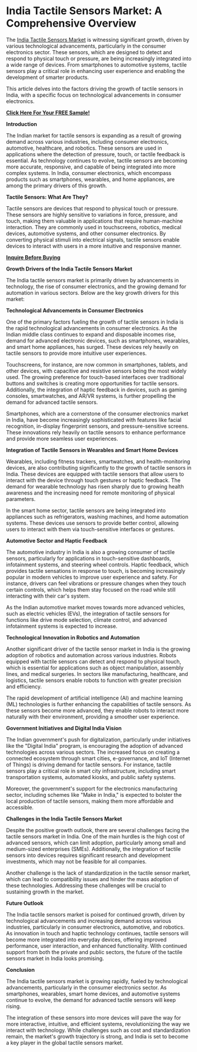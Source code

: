 # India Tactile Sensors Market: A Comprehensive Overview

The [India Tactile Sensors Market](https://www.nextmsc.com/report/india-tactile-sensor-market) is witnessing significant growth, driven by various technological advancements, particularly in the consumer electronics sector. These sensors, which are designed to detect and respond to physical touch or pressure, are being increasingly integrated into a wide range of devices. From smartphones to automotive systems, tactile sensors play a critical role in enhancing user experience and enabling the development of smarter products. 

This article delves into the factors driving the growth of tactile sensors in India, with a specific focus on technological advancements in consumer electronics.

[**Click Here For Your FREE Sample!**](https://www.nextmsc.com/india-tactile-sensor-market/request-sample)

**Introduction**

The Indian market for tactile sensors is expanding as a result of growing demand across various industries, including consumer electronics, automotive, healthcare, and robotics. These sensors are used in applications where the detection of pressure, touch, or tactile feedback is essential. As technology continues to evolve, tactile sensors are becoming more accurate, responsive, and capable of being integrated into more complex systems. In India, consumer electronics, which encompass products such as smartphones, wearables, and home appliances, are among the primary drivers of this growth.

**Tactile Sensors: What Are They?**

Tactile sensors are devices that respond to physical touch or pressure. These sensors are highly sensitive to variations in force, pressure, and touch, making them valuable in applications that require human-machine interaction. They are commonly used in touchscreens, robotics, medical devices, automotive systems, and other consumer electronics. By converting physical stimuli into electrical signals, tactile sensors enable devices to interact with users in a more intuitive and responsive manner.

[**Inquire Before Buying**](https://www.nextmsc.com/india-tactile-sensor-market/inquire-before-buying)

**Growth Drivers of the India Tactile Sensors Market**

The India tactile sensors market is primarily driven by advancements in technology, the rise of consumer electronics, and the growing demand for automation in various sectors. Below are the key growth drivers for this market:

**Technological Advancements in Consumer Electronics**

One of the primary factors fueling the growth of tactile sensors in India is the rapid technological advancements in consumer electronics. As the Indian middle class continues to expand and disposable incomes rise, demand for advanced electronic devices, such as smartphones, wearables, and smart home appliances, has surged. These devices rely heavily on tactile sensors to provide more intuitive user experiences.

Touchscreens, for instance, are now common in smartphones, tablets, and other devices, with capacitive and resistive sensors being the most widely used. The growing preference for touch-based interfaces over traditional buttons and switches is creating more opportunities for tactile sensors. Additionally, the integration of haptic feedback in devices, such as gaming consoles, smartwatches, and AR/VR systems, is further propelling the demand for advanced tactile sensors.

Smartphones, which are a cornerstone of the consumer electronics market in India, have become increasingly sophisticated with features like facial recognition, in-display fingerprint sensors, and pressure-sensitive screens. These innovations rely heavily on tactile sensors to enhance performance and provide more seamless user experiences.

**Integration of Tactile Sensors in Wearables and Smart Home Devices**

Wearables, including fitness trackers, smartwatches, and health-monitoring devices, are also contributing significantly to the growth of tactile sensors in India. These devices are equipped with tactile sensors that allow users to interact with the device through touch gestures or haptic feedback. The demand for wearable technology has risen sharply due to growing health awareness and the increasing need for remote monitoring of physical parameters.

In the smart home sector, tactile sensors are being integrated into appliances such as refrigerators, washing machines, and home automation systems. These devices use sensors to provide better control, allowing users to interact with them via touch-sensitive interfaces or gestures.

**Automotive Sector and Haptic Feedback**

The automotive industry in India is also a growing consumer of tactile sensors, particularly for applications in touch-sensitive dashboards, infotainment systems, and steering wheel controls. Haptic feedback, which provides tactile sensations in response to touch, is becoming increasingly popular in modern vehicles to improve user experience and safety. For instance, drivers can feel vibrations or pressure changes when they touch certain controls, which helps them stay focused on the road while still interacting with their car's system.

As the Indian automotive market moves towards more advanced vehicles, such as electric vehicles (EVs), the integration of tactile sensors for functions like drive mode selection, climate control, and advanced infotainment systems is expected to increase.

**Technological Innovation in Robotics and Automation**

Another significant driver of the tactile sensor market in India is the growing adoption of robotics and automation across various industries. Robots equipped with tactile sensors can detect and respond to physical touch, which is essential for applications such as object manipulation, assembly lines, and medical surgeries. In sectors like manufacturing, healthcare, and logistics, tactile sensors enable robots to function with greater precision and efficiency.

The rapid development of artificial intelligence (AI) and machine learning (ML) technologies is further enhancing the capabilities of tactile sensors. As these sensors become more advanced, they enable robots to interact more naturally with their environment, providing a smoother user experience.

**Government Initiatives and Digital India Vision**

The Indian government's push for digitalization, particularly under initiatives like the "Digital India" program, is encouraging the adoption of advanced technologies across various sectors. The increased focus on creating a connected ecosystem through smart cities, e-governance, and IoT (Internet of Things) is driving demand for tactile sensors. For instance, tactile sensors play a critical role in smart city infrastructure, including smart transportation systems, automated kiosks, and public safety systems.

Moreover, the government's support for the electronics manufacturing sector, including schemes like "Make in India," is expected to bolster the local production of tactile sensors, making them more affordable and accessible.

**Challenges in the India Tactile Sensors Market**

Despite the positive growth outlook, there are several challenges facing the tactile sensors market in India. One of the main hurdles is the high cost of advanced sensors, which can limit adoption, particularly among small and medium-sized enterprises (SMEs). Additionally, the integration of tactile sensors into devices requires significant research and development investments, which may not be feasible for all companies.

Another challenge is the lack of standardization in the tactile sensor market, which can lead to compatibility issues and hinder the mass adoption of these technologies. Addressing these challenges will be crucial to sustaining growth in the market.

**Future Outlook**

The India tactile sensors market is poised for continued growth, driven by technological advancements and increasing demand across various industries, particularly in consumer electronics, automotive, and robotics. As innovation in touch and haptic technology continues, tactile sensors will become more integrated into everyday devices, offering improved performance, user interaction, and enhanced functionality. With continued support from both the private and public sectors, the future of the tactile sensors market in India looks promising.

**Conclusion**

The India tactile sensors market is growing rapidly, fueled by technological advancements, particularly in the consumer electronics sector. As smartphones, wearables, smart home devices, and automotive systems continue to evolve, the demand for advanced tactile sensors will keep rising. 

The integration of these sensors into more devices will pave the way for more interactive, intuitive, and efficient systems, revolutionizing the way we interact with technology. While challenges such as cost and standardization remain, the market's growth trajectory is strong, and India is set to become a key player in the global tactile sensors market.

